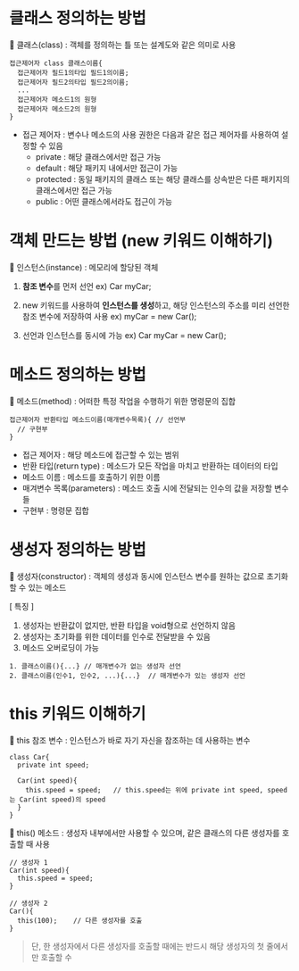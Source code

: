 # 클래스 정의하는 방법
🚀 클래스(class) : 객체를 정의하는 틀 또는 설계도와 같은 의미로 사용

```
접근제어자 class 클래스이름{
  접근제어자 필드1의타입 필드1의이름;
  접근제어자 필드2의타입 필드2의이름;
  ...
  접근제어자 메소드1의 원형
  접근제어자 메소드2의 원형
}
```

* 접근 제어자 : 변수나 메소드의 사용 권한은 다음과 같은 접근 제어자를 사용하여 설정할 수 있음
  - private : 해당 클래스에서만 접근 가능
  - default : 해당 패키지 내에서만 접근이 가능
  - protected : 동일 패키지의 클래스 또는 해당 클래스를 상속받은 다른 패키지의 클래스에서만 접근 가능
  - public : 어떤 클래스에서라도 접근이 가능

# 객체 만드는 방법 (new 키워드 이해하기)
🚀 인스턴스(instance) : 메모리에 할당된 객체

1. **참조 변수**를 먼저 선언
ex) Car myCar;

2. new 키워드를 사용하여 **인스턴스를 생성**하고, 해당 인스턴스의 주소를 미리 선언한 참조 변수에 저장하여 사용
ex) myCar = new Car();

3. 선언과 인스턴스를 동시에 가능
ex) Car myCar = new Car();

# 메소드 정의하는 방법
🚀 메소드(method) : 어떠한 특정 작업을 수행하기 위한 명령문의 집합

```
접근제어자 반환타입 메소드이름(매개변수목록){ // 선언부
  // 구현부
}
```

* 접근 제어자 : 해당 메소드에 접근할 수 있는 범위
* 반환 타입(return type) : 메소드가 모든 작업을 마치고 반환하는 데이터의 타입
* 메소드 이름 : 메소드를 호출하기 위한 이름
* 매겨변수 목록(parameters) : 메소드 호출 시에 전달되는 인수의 값을 저장할 변수들
* 구현부 : 명령문 집합

# 생성자 정의하는 방법
🚀 생성자(constructor) : 객체의 생성과 동시에 인스턴스 변수를 원하는 값으로 초기화할 수 있는 메소드

[ 특징 ]
1. 생성자는 반환값이 없지만, 반환 타입을 void형으로 선언하지 않음
2. 생성자는 초기화를 위한 데이터를 인수로 전달받을 수 있음
3. 메소드 오버로딩이 가능

```
1. 클래스이름(){...} // 매개변수가 없는 생성자 선언
2. 클래스이름(인수1, 인수2, ...){...}  // 매개변수가 있는 생성자 선언
```

# this 키워드 이해하기
🚀 this 참조 변수 : 인스턴스가 바로 자기 자신을 참조하는 데 사용하는 변수

```
class Car{
  private int speed;
  
  Car(int speed){
    this.speed = speed;   // this.speed는 위에 private int speed, speed는 Car(int speed)의 speed
  }
}
```

🚀 this() 메소드 : 생성자 내부에서만 사용할 수 있으며, 같은 클래스의 다른 생성자를 호출할 때 사용

```
// 생성자 1
Car(int speed){
  this.speed = speed;
}

// 생성자 2
Car(){
  this(100);    // 다른 생성자를 호출
}
```
> 단, 한 생성자에서 다른 생성자를 호출할 때에는 반드시 해당 생성자의 첫 줄에서만 호출할 수 
